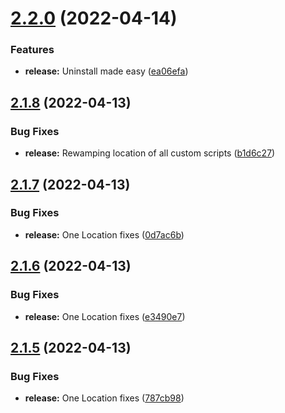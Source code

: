 # [2.2.0](https://github.com/ashindiano/dyno/compare/v2.1.8...v2.2.0) (2022-04-14)


### Features

* **release:** Uninstall made easy ([ea06efa](https://github.com/ashindiano/dyno/commit/ea06efafcb931d1211d124ecd3370c961ff93ad9))



## [2.1.8](https://github.com/ashindiano/dyno/compare/v2.1.7...v2.1.8) (2022-04-13)


### Bug Fixes

* **release:** Rewamping location of all custom scripts ([b1d6c27](https://github.com/ashindiano/dyno/commit/b1d6c274061f04eba6d980d215dd164d78e6a353))



## [2.1.7](https://github.com/ashindiano/dyno/compare/v2.1.6...v2.1.7) (2022-04-13)


### Bug Fixes

* **release:** One Location fixes ([0d7ac6b](https://github.com/ashindiano/dyno/commit/0d7ac6bba26638e72a08cc12830d182021eda43d))



## [2.1.6](https://github.com/ashindiano/dyno/compare/v2.1.5...v2.1.6) (2022-04-13)


### Bug Fixes

* **release:** One Location fixes ([e3490e7](https://github.com/ashindiano/dyno/commit/e3490e7e8044bc503a7d890db2c5a5749898f9c9))



## [2.1.5](https://github.com/ashindiano/dyno/compare/v2.1.4...v2.1.5) (2022-04-13)


### Bug Fixes

* **release:** One Location fixes ([787cb98](https://github.com/ashindiano/dyno/commit/787cb988a26007b9db4c0f49b488c9b7f7078c92))



